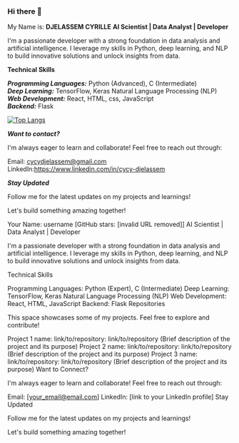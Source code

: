 ### Hi there 👋
 
My Name is: **DJELASSEM CYRILLE**
**AI Scientist | Data Analyst | Developer**

I'm a passionate developer with a strong foundation in data analysis and artificial intelligence. I leverage my skills in Python, deep learning, and NLP to build innovative solutions and unlock insights from data.

**Technical Skills**

***Programming Languages:*** Python (Advanced), C (Intermediate)<br>
***Deep Learning:*** TensorFlow, Keras
Natural Language Processing (NLP)<br>
***Web Development:*** React, HTML, css, JavaScript <br>
***Backend:*** Flask

[![Top Langs](https://github-readme-stats.vercel.app/api/top-langs/?username=cycyBell&layout=compact&theme=vision-friendly-dark)](https://github.com/anuraghazra/github-readme-stats)


***Want to contact?***

I'm always eager to learn and collaborate! Feel free to reach out through:

Email: cycydjelassem@gmail.com
LinkedIn:https://www.linkedin.com/in/cycy-djelassem

***Stay Updated***

Follow me for the latest updates on my projects and learnings!

Let's build something amazing together!






















Your Name: username [GitHub stars: [invalid URL removed]]
AI Scientist | Data Analyst | Developer

I'm a passionate developer with a strong foundation in data analysis and artificial intelligence. I leverage my skills in Python, deep learning, and NLP to build innovative solutions and unlock insights from data.

Technical Skills

Programming Languages: Python (Expert), C (Intermediate)
Deep Learning: TensorFlow, Keras
Natural Language Processing (NLP)
Web Development: React, HTML, JavaScript
Backend: Flask
Repositories

This space showcases some of my projects. Feel free to explore and contribute!

Project 1 name: link/to/repository: link/to/repository (Brief description of the project and its purpose)
Project 2 name: link/to/repository: link/to/repository (Brief description of the project and its purpose)
Project 3 name: link/to/repository: link/to/repository (Brief description of the project and its purpose)
Want to Connect?

I'm always eager to learn and collaborate! Feel free to reach out through:

Email: [your_email@email.com]
LinkedIn: [link to your LinkedIn profile]
Stay Updated

Follow me for the latest updates on my projects and learnings!

Let's build something amazing together!
<!--
**cycyBell/cycyBell** is a ✨ _special_ ✨ repository because its `README.md` (this file) appears on your GitHub profile.

Here are some ideas to get you started:

- 🔭 I’m currently working on ...
- 🌱 I’m currently learning ...
- 👯 I’m looking to collaborate on ...
- 🤔 I’m looking for help with ...
- 💬 Ask me about ...
- 📫 How to reach me: ...
- 😄 Pronouns: ...
- ⚡ Fun fact: ...
-->
